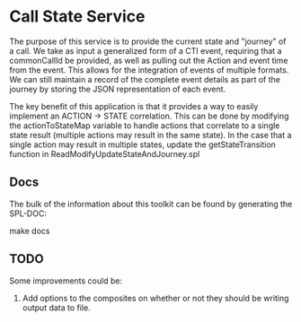 # Call State Service

The purpose of this service is to provide the current state and "journey" of a call. We take as input a generalized form of a 
CTI event, requiring that a commonCallId be provided, as well as pulling out the Action and event time from the event. This allows 
for the integration of events of multiple formats. We can still maintain a record of the complete event details as part of the journey by 
storing the JSON representation of each event. 

The key benefit of this application is that it provides a way to easily implement an ACTION -> STATE correlation. This 
can be done by modifying the actionToStateMap variable to handle actions that correlate to a single state result (multiple 
actions may result in the same state). In the case that a single action may result in multiple states, update the 
getStateTransition function in ReadModifyUpdateStateAndJourney.spl

## Docs

The bulk of the information about this toolkit can be found by generating the SPL-DOC: 

make docs

## TODO

Some improvements could be: 
1. Add options to the composites on whether or not they should be writing output data to file. 
